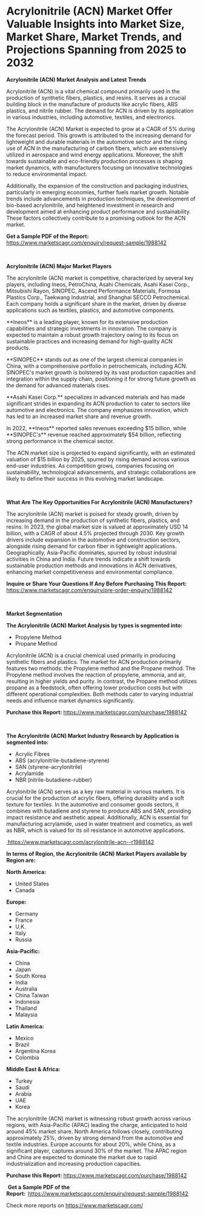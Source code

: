 <p><h1>Acrylonitrile (ACN) Market Offer Valuable Insights into Market Size, Market Share, Market Trends, and Projections Spanning from 2025 to 2032</h1></p><p><strong>Acrylonitrile (ACN) Market Analysis and Latest Trends</strong></p>
<p><p>Acrylonitrile (ACN) is a vital chemical compound primarily used in the production of synthetic fibers, plastics, and resins. It serves as a crucial building block in the manufacture of products like acrylic fibers, ABS plastics, and nitrile rubber. The demand for ACN is driven by its application in various industries, including automotive, textiles, and electronics.</p><p>The Acrylonitrile (ACN) Market is expected to grow at a CAGR of 5% during the forecast period. This growth is attributed to the increasing demand for lightweight and durable materials in the automotive sector and the rising use of ACN in the manufacturing of carbon fibers, which are extensively utilized in aerospace and wind energy applications. Moreover, the shift towards sustainable and eco-friendly production processes is shaping market dynamics, with manufacturers focusing on innovative technologies to reduce environmental impact.</p><p>Additionally, the expansion of the construction and packaging industries, particularly in emerging economies, further fuels market growth. Notable trends include advancements in production techniques, the development of bio-based acrylonitrile, and heightened investment in research and development aimed at enhancing product performance and sustainability. These factors collectively contribute to a promising outlook for the ACN market.</p></p>
<p><strong>Get a Sample PDF of the Report:&nbsp;</strong> <a href="https://www.marketscagr.com/enquiry/request-sample/1988142?utm_campaign=2208&utm_medium=2&utm_source=Github&utm_content=ia&utm_term=05022025&utm_id=acrylonitrile-acn">https://www.marketscagr.com/enquiry/request-sample/1988142</a></p>
<p>&nbsp;</p>
<p><strong>Acrylonitrile (ACN) Major Market Players</strong></p>
<p><p>The acrylonitrile (ACN) market is competitive, characterized by several key players, including Ineos, PetroChina, Asahi Chemicals, Asahi Kasei Corp., Mitsubishi Rayon, SINOPEC, Ascend Performance Materials, Formosa Plastics Corp., Taekwang Industrial, and Shanghai SECCO Petrochemical. Each company holds a significant share in the market, driven by diverse applications such as textiles, plastics, and automotive components.</p><p>**Ineos** is a leading player, known for its extensive production capabilities and strategic investments in innovation. The company is expected to maintain a robust growth trajectory owing to its focus on sustainable practices and increasing demand for high-quality ACN products.</p><p>**SINOPEC** stands out as one of the largest chemical companies in China, with a comprehensive portfolio in petrochemicals, including ACN. SINOPEC's market growth is bolstered by its vast production capacities and integration within the supply chain, positioning it for strong future growth as the demand for advanced materials rises.</p><p>**Asahi Kasei Corp.** specializes in advanced materials and has made significant strides in expanding its ACN production to cater to sectors like automotive and electronics. The company emphasizes innovation, which has led to an increased market share and revenue growth.</p><p>In 2022, **Ineos** reported sales revenues exceeding $15 billion, while **SINOPEC's** revenue reached approximately $54 billion, reflecting strong performance in the chemical sector.</p><p>The ACN market size is projected to expand significantly, with an estimated valuation of $15 billion by 2025, spurred by rising demand across various end-user industries. As competition grows, companies focusing on sustainability, technological advancements, and strategic collaborations are likely to define their success in this evolving market landscape.</p></p>
<p>&nbsp;</p>
<p><strong>What Are The Key Opportunities For Acrylonitrile (ACN) Manufacturers?</strong></p>
<p><p>The acrylonitrile (ACN) market is poised for steady growth, driven by increasing demand in the production of synthetic fibers, plastics, and resins. In 2023, the global market size is valued at approximately USD 14 billion, with a CAGR of about 4.5% projected through 2030. Key growth drivers include expansion in the automotive and construction sectors, alongside rising demand for carbon fiber in lightweight applications. Geographically, Asia-Pacific dominates, spurred by robust industrial activities in China and India. Future trends indicate a shift towards sustainable production methods and innovations in ACN derivatives, enhancing market competitiveness and environmental compliance.</p></p>
<p><strong>Inquire or Share Your Questions If Any Before Purchasing This Report:</strong> <a href="https://www.marketscagr.com/enquiry/pre-order-enquiry/1988142?utm_campaign=2208&utm_medium=2&utm_source=Github&utm_content=ia&utm_term=05022025&utm_id=acrylonitrile-acn">https://www.marketscagr.com/enquiry/pre-order-enquiry/1988142</a></p>
<p>&nbsp;</p>
<p><strong>Market Segmentation</strong></p>
<p><strong>The Acrylonitrile (ACN) Market Analysis by types is segmented into:</strong></p>
<p><ul><li>Propylene Method</li><li>Propane Method</li></ul></p>
<p><p>Acrylonitrile (ACN) is a crucial chemical used primarily in producing synthetic fibers and plastics. The market for ACN production primarily features two methods: the Propylene method and the Propane method. The Propylene method involves the reaction of propylene, ammonia, and air, resulting in higher yields and purity. In contrast, the Propane method utilizes propane as a feedstock, often offering lower production costs but with different operational complexities. Both methods cater to varying industrial needs and influence market dynamics significantly.</p></p>
<p><strong>Purchase this Report:&nbsp;</strong><a href="https://www.marketscagr.com/purchase/1988142?utm_campaign=2208&utm_medium=2&utm_source=Github&utm_content=ia&utm_term=05022025&utm_id=acrylonitrile-acn">https://www.marketscagr.com/purchase/1988142</a></p>
<p>&nbsp;</p>
<p><strong>The Acrylonitrile (ACN) Market Industry Research by Application is segmented into:</strong></p>
<p><ul><li>Acrylic Fibres</li><li>ABS (acrylonitrile-butadiene-styrene)</li><li>SAN (styrene-acrylonitrile)</li><li>Acrylamide</li><li>NBR (nitrile-butadiene-rubber)</li></ul></p>
<p><p>Acrylonitrile (ACN) serves as a key raw material in various markets. It is crucial for the production of acrylic fibers, offering durability and a soft texture for textiles. In the automotive and consumer goods sectors, it combines with butadiene and styrene to produce ABS and SAN, providing impact resistance and aesthetic appeal. Additionally, ACN is essential for manufacturing acrylamide, used in water treatment and cosmetics, as well as NBR, which is valued for its oil resistance in automotive applications.</p></p>
<p><a href="https://www.marketscagr.com/acrylonitrile-acn--r1988142?utm_campaign=2208&utm_medium=2&utm_source=Github&utm_content=ia&utm_term=05022025&utm_id=acrylonitrile-acn">&nbsp;https://www.marketscagr.com/acrylonitrile-acn--r1988142</a></p>
<p><strong>In terms of Region, the Acrylonitrile (ACN) Market Players available by Region are:</strong></p>
<p>
    <p> <strong> North America: </strong>
        <ul>
            <li>United States</li>
            <li>Canada</li>
        </ul>
        </p> 
    <p> <strong> Europe: </strong>
        <ul>
            <li>Germany</li>
            <li>France</li>
            <li>U.K.</li>
            <li>Italy</li>
            <li>Russia</li>
        </ul>
        </p> 
    <p> <strong> Asia-Pacific: </strong>
        <ul>
            <li>China</li>
            <li>Japan</li>
            <li>South Korea</li>
            <li>India</li>
            <li>Australia</li>
            <li>China Taiwan</li>
            <li>Indonesia</li>
            <li>Thailand</li>
            <li>Malaysia</li>
        </ul>
        </p> 
    <p> <strong> Latin America: </strong>
        <ul>
            <li>Mexico</li>
            <li>Brazil</li>
            <li>Argentina Korea</li>
            <li>Colombia</li>
        </ul>
        </p> 
    <p> <strong> Middle East & Africa: </strong>
        <ul>
            <li>Turkey</li>
            <li>Saudi</li>
            <li>Arabia</li>
            <li>UAE</li>
            <li>Korea</li>
        </ul>
    </p>
    </p>
<p><p>The acrylonitrile (ACN) market is witnessing robust growth across various regions, with Asia-Pacific (APAC) leading the charge, anticipated to hold around 45% market share. North America follows closely, contributing approximately 25%, driven by strong demand from the automotive and textile industries. Europe accounts for about 20%, while China, as a significant player, captures around 30% of the market. The APAC region and China are expected to dominate the market due to rapid industrialization and increasing production capacities.</p></p>
<p><strong>Purchase this Report: </strong><a href="https://www.marketscagr.com/purchase/1988142?utm_campaign=2208&utm_medium=2&utm_source=Github&utm_content=ia&utm_term=05022025&utm_id=acrylonitrile-acn">https://www.marketscagr.com/purchase/1988142</a></p>
<p>&nbsp;<strong>Get a Sample PDF of the Report:&nbsp;&nbsp;</strong><a href="https://www.marketscagr.com/enquiry/request-sample/1988142?utm_campaign=2208&utm_medium=2&utm_source=Github&utm_content=ia&utm_term=05022025&utm_id=acrylonitrile-acn">https://www.marketscagr.com/enquiry/request-sample/1988142</a></p>
<p><strong></strong></p>
<p>Check more reports on <a href="https://www.marketscagr.com/?utm_campaign=2208&utm_medium=2&utm_source=Github&utm_content=ia&utm_term=05022025&utm_id=acrylonitrile-acn">https://www.marketscagr.com/</a></p>